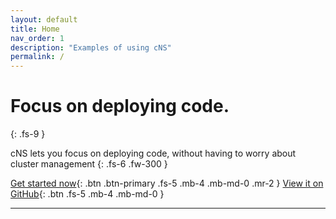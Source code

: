 ```yaml
---
layout: default
title: Home
nav_order: 1
description: "Examples of using cNS"
permalink: /
---
```


# Focus on deploying code.
{: .fs-9 }

cNS lets you focus on deploying code, without having to worry about cluster management
{: .fs-6 .fw-300 }

[Get started now](#getting-started){: .btn .btn-primary .fs-5 .mb-4 .mb-md-0 .mr-2 } [View it on GitHub](#focus-on-deploying-code){: .btn .fs-5 .mb-4 .mb-md-0 }

---
